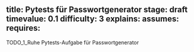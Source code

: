 title: Pytests für Passwortgenerator
stage: draft
timevalue: 0.1
difficulty: 3
explains:
assumes:
requires:
---
TODO_1_Ruhe Pytests-Aufgabe für Passwortgenerator